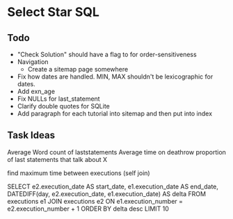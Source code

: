 # Select Star SQL

## Todo
- "Check Solution" should have a flag to for order-sensitiveness
- Navigation
  - Create a sitemap page somewhere
- Fix how dates are handled. MIN, MAX shouldn't be lexicographic for dates.
- Add exn_age
- Fix NULLs for last_statement
- Clarify double quotes for SQLite
- Add paragraph for each tutorial into sitemap and then put into index

## Task Ideas
Average Word count of laststatements
Average time on deathrow
proportion of last statements that talk about X

find maximum time between executions
(self join)

SELECT
e2.execution_date AS start_date,
e1.execution_date AS end_date,
DATEDIFF(day, e2.execution_date, e1.execution_date) AS delta
FROM executions e1 JOIN executions e2
ON e1.execution_number = e2.execution_number + 1
ORDER BY delta desc
LIMIT 10
